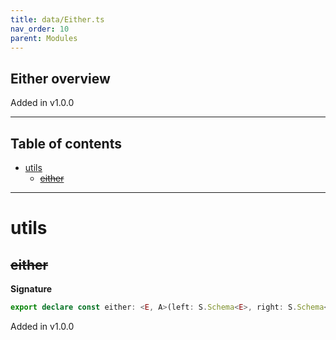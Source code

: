 ```yaml
---
title: data/Either.ts
nav_order: 10
parent: Modules
---
```


## Either overview

Added in v1.0.0

---

<h2 class="text-delta">Table of contents</h2>

- [utils](#utils)
  - [~~either~~](#either)

---

# utils

## ~~either~~

**Signature**

```ts
export declare const either: <E, A>(left: S.Schema<E>, right: S.Schema<A>) => S.Schema<Either<E, A>>
```

Added in v1.0.0
